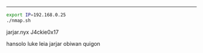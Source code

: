 
___

```bash
export IP=192.168.0.25
./nmap.sh
```

jarjar.nyx
J4ckie0x17

hansolo
luke
leia
jarjar
obiwan
quigon